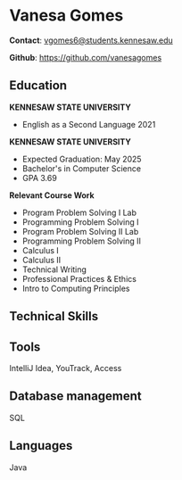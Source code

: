 # Vanesa Gomes
**Contact**:  vgomes6@students.kennesaw.edu

**Github**: https://github.com/vanesagomes


## Education
**KENNESAW STATE UNIVERSITY**
+ English as a Second Language 2021

**KENNESAW STATE UNIVERSITY**
+ Expected Graduation: May 2025
+ Bachelor's in Computer Science
+ GPA 3.69

**Relevant Course Work**
+ Program Problem Solving I Lab
+ Programming Problem Solving I
+ Program Problem Solving II Lab
+ Programming Problem Solving II
+ Calculus I
+ Calculus II
+ Technical Writing
+ Professional Practices & Ethics
+ Intro to Computing Principles

## Technical Skills

## Tools
IntelliJ Idea, YouTrack, Access

## Database management
SQL

## Languages
Java
